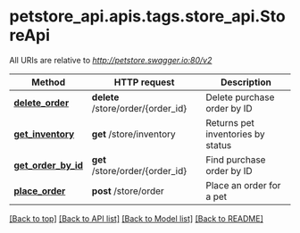 <a name="top"></a>
# petstore_api.apis.tags.store_api.StoreApi

All URIs are relative to *http://petstore.swagger.io:80/v2*

Method | HTTP request | Description
------------- | ------------- | -------------
[**delete_order**](store_api/delete_order.md) | **delete** /store/order/{order_id} | Delete purchase order by ID
[**get_inventory**](store_api/get_inventory.md) | **get** /store/inventory | Returns pet inventories by status
[**get_order_by_id**](store_api/get_order_by_id.md) | **get** /store/order/{order_id} | Find purchase order by ID
[**place_order**](store_api/place_order.md) | **post** /store/order | Place an order for a pet

[[Back to top]](#top) [[Back to API list]](../../../README.md#documentation-for-api-endpoints) [[Back to Model list]](../../../README.md#documentation-for-models) [[Back to README]](../../../README.md)
